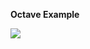 **Octave Example**  

![](https://raw.githubusercontent.com/augustomatheuss/simutank/master/plot/octavePlot.png)

